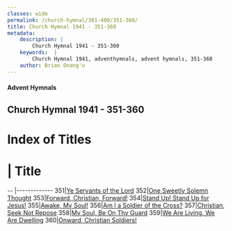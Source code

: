 ```yaml
---
classes: wide
permalink: /church-hymnal/301-400/351-360/
title: Church Hymnal 1941 - 351-360
metadata:
    description: |
        Church Hymnal 1941 - 351-360
    keywords:  |
        Church Hymnal 1941, adventhymnals, advent hymnals, 351-360
    author: Brian Onang'o
---
```


#### Advent Hymnals
## Church Hymnal 1941 - 351-360

# Index of Titles
# | Title                        
-- |-------------
351|[Ye Servants of the Lord](/church-hymnal/301-400/351-360/Ye-Servants-of-the-Lord)
352|[One Sweetly Solemn Thought](/church-hymnal/301-400/351-360/One-Sweetly-Solemn-Thought)
353|[Forward, Christian, Forward!](/church-hymnal/301-400/351-360/Forward,-Christian,-Forward!)
354|[Stand Up! Stand Up for Jesus!](/church-hymnal/301-400/351-360/Stand-Up!-Stand-Up-for-Jesus!)
355|[Awake, My Soul!](/church-hymnal/301-400/351-360/Awake,-My-Soul!)
356|[Am I a Soldier of the Cross?](/church-hymnal/301-400/351-360/Am-I-a-Soldier-of-the-Cross)
357|[Christian, Seek Not Repose](/church-hymnal/301-400/351-360/Christian,-Seek-Not-Repose)
358|[My Soul, Be On Thy Guard](/church-hymnal/301-400/351-360/My-Soul,-Be-On-Thy-Guard)
359|[We Are Living, We Are Dwelling](/church-hymnal/301-400/351-360/We-Are-Living,-We-Are-Dwelling)
360|[Onward, Christian Soldiers!](/church-hymnal/301-400/351-360/Onward,-Christian-Soldiers!)